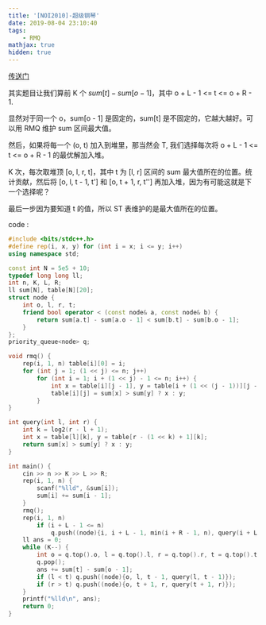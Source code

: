 ```yaml
---
title: '[NOI2010]-超级钢琴'
date: 2019-08-04 23:10:40
tags: 
    - RMQ
mathjax: true 
hidden: true
---
```


[传送门](https://www.luogu.org/problem/P2048)

其实题目让我们算前 K 个 $sum[t] - sum[o - 1]$，其中 o + L - 1 <= t <= o + R - 1.

显然对于同一个 o，sum[o - 1] 是固定的，sum[t] 是不固定的，它越大越好。可以用 RMQ 维护 sum 区间最大值。

然后，如果将每一个 (o, t) 加入到堆里，那当然会 T, 我们选择每次将 o + L - 1 <= t <= o + R - 1 的最优解加入堆。

K 次，每次取堆顶 [o, l, r, t]，其中 t 为 [l, r] 区间的 sum 最大值所在的位置。统计贡献，然后将 [o, l, t - 1, t'] 和 [o, t + 1, r, t''] 再加入堆，因为有可能这就是下一个选择呢？

最后一步因为要知道 t 的值，所以 ST 表维护的是最大值所在的位置。

code :
``` c++
#include <bits/stdc++.h>
#define rep(i, x, y) for (int i = x; i <= y; i++)
using namespace std;

const int N = 5e5 + 10;
typedef long long ll;
int n, K, L, R;
ll sum[N], table[N][20];
struct node {
    int o, l, r, t;
    friend bool operator < (const node& a, const node& b) {
        return sum[a.t] - sum[a.o - 1] < sum[b.t] - sum[b.o - 1];
    }
};
priority_queue<node> q;

void rmq() {
    rep(i, 1, n) table[i][0] = i;
    for (int j = 1; (1 << j) <= n; j++)
        for (int i = 1; i + (1 << j) - 1 <= n; i++) {
            int x = table[i][j - 1], y = table[i + (1 << (j - 1))][j - 1];
            table[i][j] = sum[x] > sum[y] ? x : y;
        }
}

int query(int l, int r) {
    int k = log2(r - l + 1);
    int x = table[l][k], y = table[r - (1 << k) + 1][k];
    return sum[x] > sum[y] ? x : y;
}

int main() {
    cin >> n >> K >> L >> R;
    rep(i, 1, n) {
        scanf("%lld", &sum[i]);
        sum[i] += sum[i - 1];
    }
    rmq();
    rep(i, 1, n)
        if (i + L - 1 <= n)
            q.push((node){i, i + L - 1, min(i + R - 1, n), query(i + L - 1, min(i + R - 1, n))});
    ll ans = 0;
    while (K--) {
        int o = q.top().o, l = q.top().l, r = q.top().r, t = q.top().t;
        q.pop();
        ans += sum[t] - sum[o - 1];
        if (l < t) q.push((node){o, l, t - 1, query(l, t - 1)});
        if (r > t) q.push((node){o, t + 1, r, query(t + 1, r)});
    }
    printf("%lld\n", ans);
    return 0;
}
```